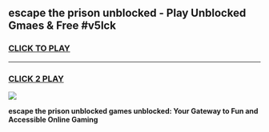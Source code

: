 
## escape the prison unblocked - Play Unblocked Gmaes & Free #v5lck
<h3>
<a href="https://news.freeplayer.one?title=escape_the_prison_unblocked&ref=03M">CLICK TO PLAY</a></h3>
<hr>

<h3>
<a href="https://news.freeplayer.one?title=escape_the_prison_unblocked&ref=03M">CLICK 2 PLAY</a>
  
</h3>

<a href="https://news.freeplayer.one?title=escape_the_prison_unblocked&ref=03M"><img src="https://clearcache.store/games.png"></a>


**escape the prison unblocked games unblocked: Your Gateway to Fun and Accessible Online Gaming**
